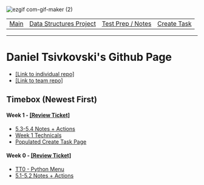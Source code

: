 ![ezgif com-gif-maker (2)](https://user-images.githubusercontent.com/89223402/157379234-9fe32df4-8000-4f0b-88aa-4c279c25001e.gif)

<table>
    <tr>
        <td><a href="https://dtsivkovski.github.io/dtsivkovski-cspt3/">Main</a></td>
        <td><a href="https://dtsivkovski.github.io/dtsivkovski-cspt3/dsProject">Data Structures Project</a></td>
        <td><a href="https://dtsivkovski.github.io/dtsivkovski-cspt3/testPrep">Test Prep / Notes</a></td>
        <td><a href="https://dtsivkovski.github.io/dtsivkovski-cspt3/createtask">Create Task</a></td>
    </tr>
</table>
<hr>

# Daniel Tsivkovski's Github Page

- [[Link to individual repo]](https://github.com/dtsivkovski/dtsivkovski-cspt3)
- [[Link to team repo]](https://github.com/LindaLiu1202/just_here_to_code/)

## Timebox (Newest First)

#### Week 1 - [[Review Ticket]](https://github.com/dtsivkovski/dtsivkovski-cspt3/issues/2)
- [5.3-5.4 Notes + Actions](https://dtsivkovski.github.io/dtsivkovski-cspt3/notes/5.3-5.4)
- [Week 1 Technicals](https://dtsivkovski.github.io/dtsivkovski-cspt3/dsProject)
- [Populated Create Task Page](https://dtsivkovski.github.io/dtsivkovski-cspt3/createtask)

#### Week 0 - [[Review Ticket]](https://github.com/dtsivkovski/dtsivkovski-cspt3/issues/1)
- [TT0 - Python Menu](https://dtsivkovski.github.io/dtsivkovski-cspt3/dsProject) 
- [5.1-5.2 Notes + Actions](https://dtsivkovski.github.io/dtsivkovski-cspt3/notes/5.1-5.2)
   
